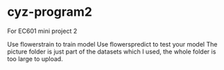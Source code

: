 # cyz-program2
For EC601 mini project 2

Use flowerstrain to train model
Use flowerspredict to test your model
The picture folder is just part of the datasets which I used, the whole folder is too large to upload.
